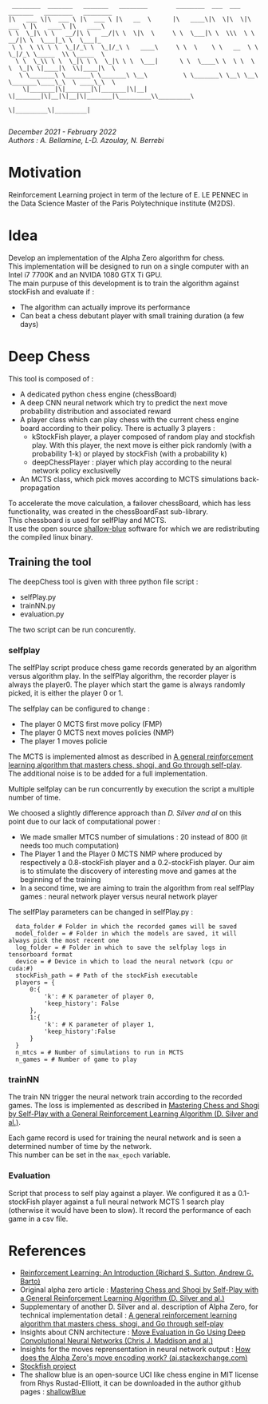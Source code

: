 ```
 ________  _______   _______   ________        ________  ___  ___  _______   ________   ________      
|\   ___ \|\  ___ \ |\  ___ \ |\   __  \      |\   ____\|\  \|\  \|\  ___ \ |\   ____\ |\   ____\     
\ \  \_|\ \ \   __/|\ \   __/|\ \  \|\  \     \ \  \___|\ \  \\\  \ \   __/|\ \  \___|_\ \  \___|_    
 \ \  \ \\ \ \  \_|/_\ \  \_|/_\ \   ____\     \ \  \    \ \   __  \ \  \_|/_\ \_____  \\ \_____  \   
  \ \  \_\\ \ \  \_|\ \ \  \_|\ \ \  \___|      \ \  \____\ \  \ \  \ \  \_|\ \|____|\  \\|____|\  \  
   \ \_______\ \_______\ \_______\ \__\          \ \_______\ \__\ \__\ \_______\____\_\  \ ____\_\  \ 
    \|_______|\|_______|\|_______|\|__|           \|_______|\|__|\|__|\|_______|\_________\\_________\
                                                                               \|_________\|_________|
                                                                                                      
```

*December 2021 - February 2022*  
*Authors : A. Bellamine, L-D. Azoulay, N. Berrebi*

# Motivation

Reinforcement Learning project in term of the lecture of E. LE PENNEC in the Data Science Master of the Paris Polytechnique institute (M2DS).

# Idea

Develop an implementation of the Alpha Zero algorithm for chess.  
This implementation will be designed to run on a single computer with an Intel i7 7700K and an NVIDA 1080 GTX Ti GPU.  
The main purpuse of this development is to train the algorithm against stockFish and evaluate if :  
- The algorithm can actually improve its performance
- Can beat a chess debutant player with small training duration (a few days)

# Deep Chess

This tool is composed of :
- A dedicated python chess engine (chessBoard)
- A deep CNN neural network which try to predict the next move probability distribution and associated reward
- A player class which can play chess with the current chess engine board according to their policy. There is actually 3 players :
  - kStockFish player, a player composed of random play and stockfish play. With this player, the next move is either pick randomly (with a probability 1-k) or played by stockFish (with a probability k)
  - deepChessPlayer : player which play according to the neural network policy exclusivelly
- An MCTS class, which pick moves according to MCTS simulations back-propagation
  
To accelerate the move calculation, a failover chessBoard, which has less functionality, was created in the chessBoardFast sub-library.  
This chessboard is used for selfPlay and MCTS.  
It use the open source [shallow-blue](https://github.com/GunshipPenguin/shallow-blue) software for which we are redistributing the compiled linux binary.

## Training the tool

The deepChess tool is given with three python file script :
- selfPlay.py
- trainNN.py
- evaluation.py

The two script can be run concurently.

###  selfplay

The selfPlay script produce chess game records generated by an algorithm versus algorithm play.
In the selfPlay algorithm, the recorder player is always the player0.
The player which start the game is always randomly picked, it is either the player 0 or 1.

The selfplay can be configured to change :
- The player 0 MCTS first move policy (FMP)
- The player 0 MCTS next moves policies (NMP)
- The player 1 moves policie

The MCTS is implemented almost as described in [A general reinforcement learning algorithm that masters chess, shogi, and Go through self-play](https://www.science.org/doi/suppl/10.1126/science.aar6404/suppl_file/).  
The additional noise is to be added for a full implementation.

Multiple selfplay can be run concurrently by execution the script a multiple number of time.

We choosed a slightly difference approach than *D. Silver and al* on this point due to our lack of computational power :
- We made smaller MTCS number of simulations : 20 instead of 800 (it needs too much computation)
- The Player 1 and the Player 0 MCTS NMP where produced by respectively a 0.8-stockFish player and a 0.2-stockFish player. Our aim is to stimulate the discovery of interesting move and games at the beginning of the training
- In a second time, we are aiming to train the algorithm from real selfPlay games : neural network player versus neural network player

The selfPlay parameters can be changed in selfPlay.py :
```
  data_folder # Folder in which the recorded games will be saved
  model_folder = # Folder in which the models are saved, it will always pick the most recent one
  log_folder = # Folder in which to save the selfplay logs in tensorboard format
  device = # Device in which to load the neural network (cpu or cuda:#)
  stockFish_path = # Path of the stockFish executable
  players = {
      0:{
          'k': # K parameter of player 0, 
          'keep_history': False
      },
      1:{
          'k': # K parameter of player 1, 
          'keep_history':False
      }
  }
  n_mtcs = # Number of simulations to run in MCTS
  n_games = # Number of game to play
```

### trainNN

The train NN trigger the neural network train according to the recorded games.
The loss is implemented as described in [Mastering Chess and Shogi by Self-Play with a General Reinforcement Learning Algorithm (D. Silver and al.)](https://arxiv.org/abs/1712.01815).

Each game record is used for training the neural network and is seen a determined number of time by the network.  
This number can be set in the `max_epoch` variable.

### Evaluation

Script that process to self play against a player.
We configured it as a 0.1-stockFish player against a full neural network MCTS 1 search play (otherwise it would have been to slow).
It record the performance of each game in a csv file.

# References

- [Reinforcement Learning: An Introduction (Richard S. Sutton, Andrew G. Barto)](http://web.stanford.edu/class/psych209/Readings/SuttonBartoIPRLBook2ndEd.pdf)
- Original alpha zero article : [Mastering Chess and Shogi by Self-Play with a General Reinforcement Learning Algorithm (D. Silver and al.)](https://arxiv.org/abs/1712.01815)
- Supplementary of another D. Silver and al. description of Alpha Zero, for technical implementation detail : [A general reinforcement learning algorithm that masters chess, shogi, and Go through self-play](https://www.science.org/doi/suppl/10.1126/science.aar6404/suppl_file/aar6404-silver-sm.pdf)
- Insights about CNN architecture : [Move Evaluation in Go Using Deep Convolutional Neural Networks (Chris J. Maddison and al.)](https://arxiv.org/abs/1412.6564)
- Insights for the moves reprensentation in neural network output : [How does the Alpha Zero's move encoding work?
  (ai.stackexchange.com)](https://ai.stackexchange.com/questions/27336/how-does-the-alpha-zeros-move-encoding-work)
- [Stockfish project](https://stockfishchess.org/)
- The shallow blue is an open-source UCI like chess engine in MIT license from Rhys Rustad-Elliott, it can be downloaded in the author github pages : [shallowBlue](https://github.com/GunshipPenguin/shallow-blue)